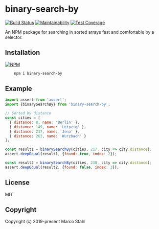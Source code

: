 # binary-search-by

[![Build Status](https://travis-ci.org/shybyte/binary-search-by.svg?branch=master)](https://travis-ci.org/shybyte/binary-search-by)
[![Maintainability](https://api.codeclimate.com/v1/badges/d5066b180c3bf3a3c0b8/maintainability)](https://codeclimate.com/github/shybyte/binary-search-by/maintainability)
[![Test Coverage](https://api.codeclimate.com/v1/badges/d5066b180c3bf3a3c0b8/test_coverage)](https://codeclimate.com/github/shybyte/binary-search-by/test_coverage)

An NPM package for searching in sorted arrays fast and comfortable by a selector.

## Installation

[![NPM](https://nodei.co/npm/binary-search-by.png)](https://www.npmjs.com/package/binary-search-by)

```bash
    npm i binary-search-by
```

## Example

```javascript
import assert from 'assert';
import {binarySearchBy} from 'binary-search-by';

// Sorted by distance
const cities = [
  { distance: 0, name: 'Berlin' },
  { distance: 149, name: 'Leipzig' },
  { distance: 217, name: 'Jena' },
  { distance: 263, name: 'Wurzbach' }
];

const result1 = binarySearchBy(cities, 217, city => city.distance);
assert.deepEqual(result1, {found: true, index: 2});

const result2 = binarySearchBy(cities, 230, city => city.distance);
assert.deepEqual(result2, {found: false, index: 3});
```

## License

MIT

## Copyright

Copyright (c) 2019-present Marco Stahl
